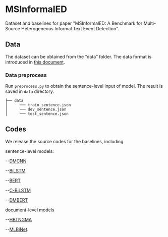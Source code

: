 # MSInformalED
Dataset and baselines for paper "MSInformalED: A Benchmark for Multi-Source Heterogeneous Informal Text Event Detection".

## Data

The dataset can be obtained from the “data” folder. The data format is introduced in [this document](data/README.md).

### Data preprocess

Run `preprocess.py` to obtain the sentence-level input of model. The result is saved in `data` directory.
```
├── data
│     └── train_sentence.json
│     └── dev_sentence.json
│     └── test_sentence.json
```

## Codes

We release the source codes for the baselines, including 

sentence-level models: 

--[DMCNN](code/DMCNN)

--[BiLSTM](code/BiLSTM)

--[BERT](code/BERT)

--[C-BiLSTM](code/C-BiLSTM)

--[DMBERT](code/DMBERT)

document-level models

--[HBTNGMA](code/HBTNGMA)

--[MLBiNet](code/MLBiNet).
